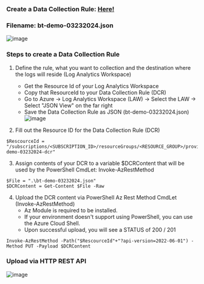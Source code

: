 ### Create a Data Collection Rule: [Here!](https://learn.microsoft.com/en-us/rest/api/monitor/data-collection-rules/create?view=rest-monitor-2022-06-01&tabs=HTTP)
### Filename: bt-demo-03232024.json
![image](https://github.com/dcodev1702/azure_ama_logging/assets/32214072/6502200a-f09f-494a-820d-9be6bb890db8)

### Steps to create a Data Collection Rule
1. Define the rule, what you want to collection and the destination where the logs will reside (Log Analytics Workspace)
   * Get the Resource Id of your Log Analytics Workspace
   * Copy that ResourceId to your Data Collection Rule (DCR)
   * Go to Azure -> Log Analytics Workspace (LAW) -> Select the LAW -> Select "JSON View" on the far right
   * Save the Data Collection Rule as JSON (bt-demo-03232024.json)
![image](https://github.com/dcodev1702/azure_ama_logging/assets/32214072/bf041a64-b087-4551-972a-746e52db5136)

2. Fill out the Resource ID for the Data Collection Rule (DCR)
```console
$RescourceId = "/subscriptions/<SUBSCRIPTION_ID>/resourceGroups/<RESOURCE_GROUP>/providers/Microsoft.Insights/dataCollectionRules/bt-demo-03232024-dcr"
```
3. Assign contents of your DCR to a variable $DCRContent that will be used by the PowerShell CmdLet: Invoke-AzRestMethod
```console
$File = ".\bt-demo-03232024.json"
$DCRContent = Get-Content $File -Raw
```
4. Upload the DCR content via PowerShell Az Rest Method CmdLet (Invoke-AzRestMethod)
   * Az Module is required to be installed.
   * If your environment doesn't support using PowerShell, you can use the Azure Cloud Shell.
   * Upon successful upload, you will see a STATUS of 200 / 201
```console
Invoke-AzRestMethod -Path("$RescourceId"+"?api-version=2022-06-01") -Method PUT -Payload $DCRContent
```
### Upload via HTTP REST API
![image](https://github.com/dcodev1702/azure_ama_logging/assets/32214072/ff1f01ea-5654-4267-bac2-58977729f1c5)

